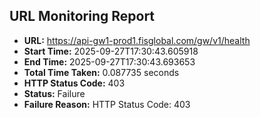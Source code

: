 ## URL Monitoring Report

- **URL:** https://api-gw1-prod1.fisglobal.com/gw/v1/health
- **Start Time:** 2025-09-27T17:30:43.605918
- **End Time:** 2025-09-27T17:30:43.693653
- **Total Time Taken:** 0.087735 seconds
- **HTTP Status Code:** 403
- **Status:** Failure
- **Failure Reason:** HTTP Status Code: 403
